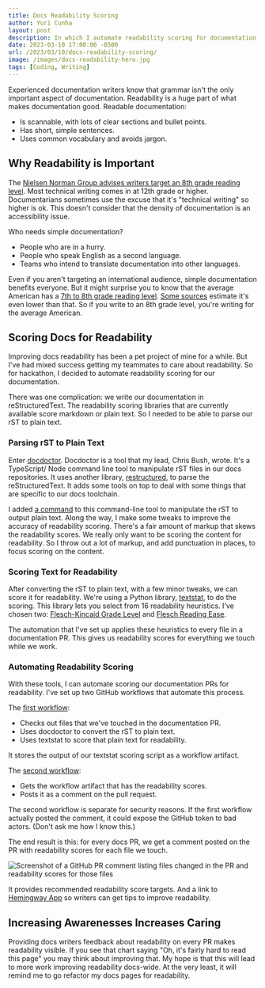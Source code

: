 ```yaml
---
title: Docs Readability Scoring
author: Yuri Cunha
layout: post
description: In which I automate readability scoring for documentation.
date: 2023-03-10 17:00:00 -0500
url: /2023/03/10/docs-readability-scoring/
image: /images/docs-readability-hero.jpg
tags: [Coding, Writing]
---
```


Experienced documentation writers know that grammar isn't the only important aspect of documentation. Readability is a huge part of what makes documentation good. Readable documentation:

- Is scannable, with lots of clear sections and bullet points.
- Has short, simple sentences.
- Uses common vocabulary and avoids jargon.

## Why Readability is Important

The [Nielsen Norman Group advises writers target an 8th grade reading level](https://www.nngroup.com/articles/legibility-readability-comprehension/). Most technical writing comes in at 12th grade or higher. Documentarians sometimes use the excuse that it's "technical writing" so higher is ok. This doesn't consider that the density of documentation is an accessibility issue.

Who needs simple documentation?

- People who are in a hurry.
- People who speak English as a second language.
- Teams who intend to translate documentation into other languages.

Even if you aren't targeting an international audience, simple documentation benefits everyone. But it might surprise you to know that the average American has a [7th to 8th grade reading level](https://literacyproj.org). [Some sources](https://en.wikipedia.org/wiki/Literacy_in_the_United_States) estimate it's even lower than that. So if you write to an 8th grade level, you're writing for the average American.

## Scoring Docs for Readability

Improving docs readability has been a pet project of mine for a while. But I've had mixed success getting my teammates to care about readability. So for hackathon, I decided to automate readability scoring for our documentation.

There was one complication: we write our documentation in reStructuredText. The readability scoring libraries that are currently available score markdown or plain text. So I needed to be able to parse our rST to plain text.

### Parsing rST to Plain Text

Enter [docdoctor](https://github.com/cbush/docdoctor). Docdoctor is a tool that my lead, Chris Bush, wrote. It's a TypeScript/ Node command line tool to manipulate rST files in our docs repositories. It uses another library, [restructured](https://github.com/seikichi/restructured), to parse the reStructuredText. It adds some tools on top to deal with some things that are specific to our docs toolchain.

I added [a command](https://github.com/cbush/docdoctor/blob/main/src/commands/readability.ts) to this command-line tool to manipulate the rST to output plain text. Along the way, I make some tweaks to improve the accuracy of readability scoring. There's a fair amount of markup that skews the readability scores. We really only want to be scoring the content for readability. So I throw out a lot of markup, and add punctuation in places, to focus scoring on the content.

### Scoring Text for Readability

After converting the rST to plain text, with a few minor tweaks, we can score it for readability. We're using a Python library, [textstat](https://pypi.org/project/textstat/), to do the scoring. This library lets you select from 16 readability heuristics. I've chosen two: [Flesch-Kincaid Grade Level](https://en.wikipedia.org/wiki/Flesch–Kincaid_readability_tests#Flesch–Kincaid_grade_level) and [Flesch Reading Ease](https://en.wikipedia.org/wiki/Flesch–Kincaid_readability_tests#Flesch_reading_ease).

The automation that I've set up applies these heuristics to every file in a documentation PR. This gives us readability scores for everything we touch while we work.

### Automating Readability Scoring

With these tools, I can automate scoring our documentation PRs for readability. I've set up two GitHub workflows that automate this process.

The [first workflow](https://github.com/mongodb/docs-realm/blob/master/.github/workflows/readability.yml):

- Checks out files that we've touched in the documentation PR.
- Uses docdoctor to convert the rST to plain text.
- Uses textstat to score that plain text for readability.

It stores the output of our textstat scoring script as a workflow artifact.

The [second workflow](https://github.com/mongodb/docs-realm/blob/master/.github/workflows/readability-comment.yml):

- Gets the workflow artifact that has the readability scores.
- Posts it as a comment on the pull request.

The second workflow is separate for security reasons. If the first workflow actually posted the comment, it could expose the GitHub token to bad actors. (Don't ask me how I know this.)

The end result is this: for every docs PR, we get a comment posted on the PR with readability scores for each file we touch.

![Screenshot of a GitHub PR comment listing files changed in the PR and readability scores for those files](/images/docs-readability-hero.jpg)

It provides recommended readability score targets. And a link to [Hemingway App](https://hemingwayapp.com) so writers can get tips to improve readability.

## Increasing Awarenesses Increases Caring

Providing docs writers feedback about readability on every PR makes readability visible. If you see that chart saying "Oh, it's fairly hard to read this page" you may think about improving that. My hope is that this will lead to more work improving readability docs-wide. At the very least, it will remind me to go refactor my docs pages for readability.
